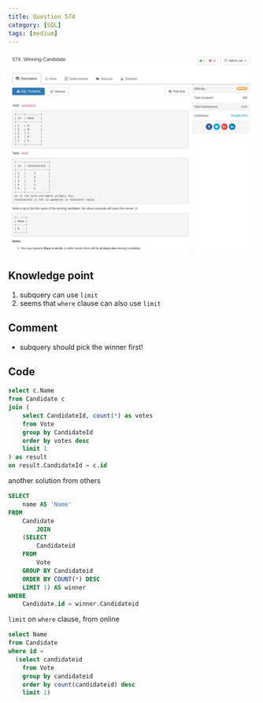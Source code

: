 ```yaml
---
title: Question 574
category: [SQL]
tags: [medium]
---
```


![Description](../Assets/Figure/question574.png)

## Knowledge point

1. subquery can use `limit`
2. seems that `where` clause can also use `limit`

## Comment

- subquery should pick the winner first!

## Code

```sql
select c.Name
from Candidate c
join (
    select CandidateId, count(*) as votes
    from Vote
    group by CandidateId
    order by votes desc
    limit 1
) as result
on result.CandidateId = c.id
```

another solution from others

```sql
SELECT
    name AS 'Name'
FROM
    Candidate
        JOIN
    (SELECT
        Candidateid
    FROM
        Vote
    GROUP BY Candidateid
    ORDER BY COUNT(*) DESC
    LIMIT 1) AS winner
WHERE
    Candidate.id = winner.Candidateid
```

`limit` on `where` clause, from online

```sql
select Name
from Candidate
where id =
  (select candidateid
    from Vote
    group by candidateid
    order by count(candidateid) desc
    limit 1)
```
